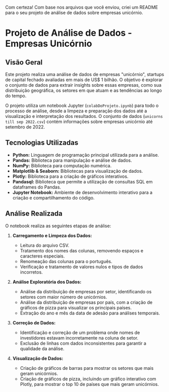 Com certeza! Com base nos arquivos que você enviou, criei um README para o seu projeto de análise de dados sobre empresas unicórnio.

# Projeto de Análise de Dados - Empresas Unicórnio

## Visão Geral

Este projeto realiza uma análise de dados de empresas "unicórnio", startups de capital fechado avaliadas em mais de US$ 1 bilhão. O objetivo é explorar o conjunto de dados para extrair insights sobre essas empresas, como sua distribuição geográfica, os setores em que atuam e as tendências ao longo do tempo.

O projeto utiliza um notebook Jupyter (`colabDoProjeto.ipynb`) para todo o processo de análise, desde a limpeza e preparação dos dados até a visualização e interpretação dos resultados. O conjunto de dados (`unicorns till sep 2022.csv`) contém informações sobre empresas unicórnio até setembro de 2022.

## Tecnologias Utilizadas

* **Python:** Linguagem de programação principal utilizada para a análise.
* **Pandas:** Biblioteca para manipulação e análise de dados.
* **NumPy:** Biblioteca para computação numérica.
* **Matplotlib & Seaborn:** Bibliotecas para visualização de dados.
* **Plotly:** Biblioteca para a criação de gráficos interativos.
* **Pandasql:** Biblioteca que permite a utilização de consultas SQL em dataframes do Pandas.
* **Jupyter Notebook:** Ambiente de desenvolvimento interativo para a criação e compartilhamento do código.

## Análise Realizada

O notebook realiza as seguintes etapas de análise:

1.  **Carregamento e Limpeza dos Dados:**
    * Leitura do arquivo CSV.
    * Tratamento dos nomes das colunas, removendo espaços e caracteres especiais.
    * Renomeação das colunas para o português.
    * Verificação e tratamento de valores nulos e tipos de dados incorretos.

2.  **Análise Exploratória dos Dados:**
    * Análise da distribuição de empresas por setor, identificando os setores com maior número de unicórnios.
    * Análise da distribuição de empresas por país, com a criação de gráficos de pizza para visualizar os principais países.
    * Extração do ano e mês da data de adesão para análises temporais.

3.  **Correção de Dados:**
    * Identificação e correção de um problema onde nomes de investidores estavam incorretamente na coluna de setor.
    * Exclusão de linhas com dados inconsistentes para garantir a qualidade da análise.

4.  **Visualização de Dados:**
    * Criação de gráficos de barras para mostrar os setores que mais geram unicórnios.
    * Criação de gráficos de pizza, incluindo um gráfico interativo com Plotly, para mostrar o top 10 de países que mais geram unicórnios.

